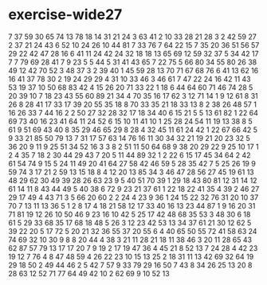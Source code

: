 # exercise-wide27
7
37
59
30
65
74
13
78
18
14
31
21
24
3
63
41
2
10
33
28
21
28
3
2
42
59
27
2
37
21
24
43
6
52
10
24
26
10
44
81
7
33
76
7
64
22
15
7
35
20
36
51
56
57
29
22
42
47
28
16
6
41
11
24
42
24
32
18
18
13
65
69
12
59
32
37
5
34
42
17
7
7
79
69
28
41
7
9
23
5
5
44
5
31
41
43
65
7
22
75
5
66
80
34
55
80
26
38
49
12
42
70
52
3
48
37
3
2
39
40
1
45
59
28
13
70
71
67
68
76
6
41
13
62
16
16
41
37
78
30
2
19
24
29
29
4
31
10
33
46
3
46
61
7
47
22
24
16
42
11
43
53
19
37
10
50
68
83
42
4
15
26
20
71
33
22
1
18
6
44
64
60
71
46
74
28
5
20
39
10
7
18
23
43
55
60
89
21
34
4
70
35
16
17
62
3
12
71
14
1
9
12
61
8
31
26
8
28
41
17
33
17
39
20
55
35
18
8
70
33
35
21
18
33
13
8
2
38
26
48
57
1
16
26
33
7
44
16
2
2
50
27
32
28
32
17
18
34
40
6
15
21
5
5
13
61
82
1
22
64
69
73
40
16
23
41
64
11
24
52
6
15
10
11
41
10
1
25
28
24
54
11
19
13
38
8
5
61
9
51
69
43
40
8
35
29
46
65
29
8
28
4
32
45
11
61
24
42
1
22
67
66
42
5
9
33
21
85
50
79
13
7
31
17
57
63
14
76
16
11
30
34
32
21
19
21
20
23
32
5
36
20
9
11
9
25
51
34
52
16
3
3
8
2
51
11
50
64
68
9
38
20
29
22
9
25
10
17
1
2
4
35
7
18
2
30
44
29
43
7
20
5
11
44
89
32
1
2
22
6
15
17
45
34
64
2
42
61
54
74
9
15
5
24
11
49
20
41
64
27
58
42
46
59
5
28
35
42
7
5
25
26
19
9
59
74
3
17
21
2
59
13
15
18
8
4
12
20
13
85
34
3
46
47
28
56
27
45
19
61
13
48
29
62
30
49
39
28
26
63
23
9
5
40
51
70
39
1
29
18
43
80
81
12
31
14
12
61
14
11
8
43
44
49
5
40
38
6
72
9
23
21
37
61
1
22
18
22
41
35
4
39
2
46
27
29
17
49
4
43
71
3
5
66
20
60
2
2
24
4
23
9
36
1
24
15
22
32
76
31
20
10
37
70
7
13
11
13
36
5
1
2
8
17
4
18
21
58
12
17
33
40
16
13
23
44
87
1
9
16
20
31
71
81
19
12
26
10
50
46
9
23
16
10
42
5
25
17
42
48
68
35
53
3
48
30
6
18
61
5
29
33
68
35
17
68
18
48
5
26
3
12
23
42
53
13
34
37
61
21
30
12
62
5
39
22
20
5
17
72
5
20
21
32
36
55
37
20
55
6
4
40
65
50
55
72
41
58
63
24
74
69
32
10
30
9
8
8
20
44
4
38
3
21
11
28
21
18
11
38
46
3
20
11
28
65
43
62
87
57
79
13
17
17
20
7
9
19
2
17
19
47
36
4
45
21
8
52
13
7
24
28
4
42
23
19
12
7
76
4
8
47
48
59
4
26
22
23
10
15
13
25
2
18
31
11
13
42
69
32
64
19
29
18
50
2
49
44
46
2
5
42
7
57
9
33
79
29
16
50
7
43
8
34
26
25
13
20
8
28
63
12
52
71
77
64
49
42
10
2
62
69
9
10
52
13
